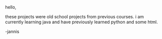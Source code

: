 hello,

these projects were old school projects from previous courses.
i am currently learning java and have previously learned python
and some html.

-jannis
